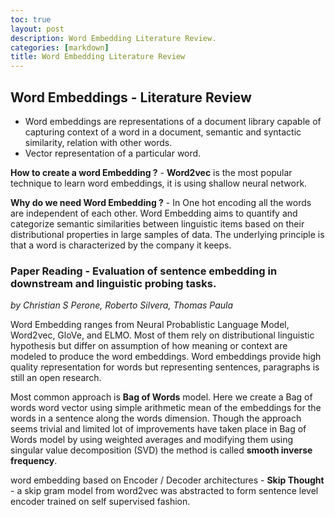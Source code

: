 ```yaml
---
toc: true
layout: post
description: Word Embedding Literature Review.
categories: [markdown]
title: Word Embedding Literature Review
---
```


## Word Embeddings - Literature Review

- Word embeddings are representations of a document library capable of capturing context of a word in a document, semantic and syntactic similarity, relation with other words.
- Vector representation of a particular word.

**How to create a word Embedding ?** - **Word2vec** is the most popular technique to learn word embeddings, it is using shallow neural network.

**Why do we need Word Embedding ?** - In One hot encoding all the words are independent of each other. Word Embedding aims to quantify and categorize semantic similarities between linguistic items based on their distributional properties in large samples of data. The underlying principle is that a word is characterized by the company it keeps.

### Paper Reading - Evaluation of  sentence embedding in downstream and linguistic probing tasks.

*by Christian S Perone, Roberto Silvera, Thomas Paula*

Word Embedding ranges from Neural Probablistic Language Model, Word2vec, GloVe, and ELMO. Most of them rely on distributional linguistic hypothesis but differ on assumption of how meaning or context are modeled to produce the word embeddings. Word embeddings provide high quality representation for words but representing sentences, paragraphs is still an open research.

Most common approach is **Bag of Words** model. Here we create a Bag of words word vector using simple arithmetic mean of the embeddings for the words in a sentence along the words dimension. Though the approach seems trivial and limited lot of improvements have taken place in Bag of Words model by using weighted averages and modifying them using singular value decomposition (SVD) the method is called **smooth inverse frequency**.

word embedding based on Encoder / Decoder architectures - **Skip Thought** - a skip gram model from word2vec was abstracted to form sentence level encoder trained on self supervised fashion. 







